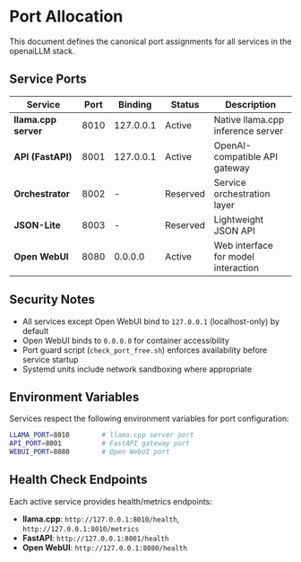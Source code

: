 # Port Allocation

This document defines the canonical port assignments for all services in the openaiLLM stack.

## Service Ports

| Service | Port | Binding | Status | Description |
|---------|------|---------|--------|-------------|
| **llama.cpp server** | 8010 | 127.0.0.1 | Active | Native llama.cpp inference server |
| **API (FastAPI)** | 8001 | 127.0.0.1 | Active | OpenAI-compatible API gateway |
| **Orchestrator** | 8002 | - | Reserved | Service orchestration layer |
| **JSON-Lite** | 8003 | - | Reserved | Lightweight JSON API |
| **Open WebUI** | 8080 | 0.0.0.0 | Active | Web interface for model interaction |

## Security Notes

- All services except Open WebUI bind to `127.0.0.1` (localhost-only) by default
- Open WebUI binds to `0.0.0.0` for container accessibility
- Port guard script (`check_port_free.sh`) enforces availability before service startup
- Systemd units include network sandboxing where appropriate

## Environment Variables

Services respect the following environment variables for port configuration:

```bash
LLAMA_PORT=8010        # llama.cpp server port
API_PORT=8001          # FastAPI gateway port
WEBUI_PORT=8080        # Open WebUI port
```

## Health Check Endpoints

Each active service provides health/metrics endpoints:

- **llama.cpp**: `http://127.0.0.1:8010/health`, `http://127.0.0.1:8010/metrics`
- **FastAPI**: `http://127.0.0.1:8001/health`
- **Open WebUI**: `http://127.0.0.1:8080/health`